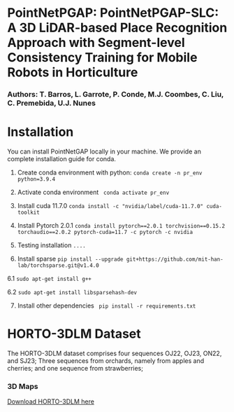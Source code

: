 # PointNetPGAP:  PointNetPGAP-SLC: A 3D LiDAR-based Place Recognition Approach with Segment-level Consistency Training for Mobile Robots in Horticulture

### Authors:  T. Barros, L. Garrote, P. Conde, M.J. Coombes, C. Liu, C. Premebida, U.J. Nunes

# Installation

You can install PointNetGAP locally in your machine.  We provide an complete installation guide for conda.


1. Create conda environment with python: ``` conda create -n pr_env python=3.9.4 ```

2. Activate conda environment
```  conda activate pr_env ```

3. Install cuda 11.7.0 ``` conda install -c "nvidia/label/cuda-11.7.0" cuda-toolkit    ```

4. Install Pytorch 2.0.1 ``` conda install pytorch==2.0.1 torchvision==0.15.2 torchaudio==2.0.2 pytorch-cuda=11.7 -c pytorch -c nvidia ```

5. Testing installation ``` .... ```

6. Install sparse ``` pip install --upgrade git+https://github.com/mit-han-lab/torchsparse.git@v1.4.0 ```

6.1 ```sudo apt-get install g++ ```

6.2 ```sudo apt-get install libsparsehash-dev ```

7. Install other dependencies  ``` pip install -r requirements.txt```





# HORTO-3DLM Dataset

The HORTO-3DLM dataset comprises four sequences OJ22, OJ23, ON22, and SJ23;  Three sequences from orchards, namely from apples and cherries; and one sequence from strawberries;


### 3D Maps 
[Download HORTO-3DLM here](https://nas-greenbotics.isr.uc.pt/drive/d/s/x4eZ5aPL96blS0i7xNKIl0iJOtkdU7QR/h3YJb7wuqCZpV9NNxgeITnGTRsDJeVNY-a7eAQXUnGQs#file_id=799704328662196403)


